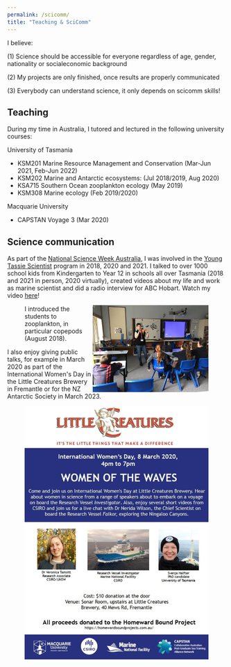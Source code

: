 ```yaml
---
permalink: /scicomm/
title: "Teaching & SciComm"
---
```


I believe: 

(1) Science should be accessible for everyone regardless of age, gender, nationality or socialeconomic background

(2) My projects are only finished, once results are properly communicated

(3) Everybody can understand science, it only depends on scicomm skills!

## Teaching
During my time in Australia, I tutored and lectured in the following university courses: 

University of Tasmania
- KSM201 Marine Resource Management and Conservation (Mar-Jun 2021, Feb-Jun 2022)
- KSM202 Marine and Antarctic ecosystems: (Jul 2018/2019, Aug 2020)
- KSA715 Southern Ocean zooplankton ecology (May 2019)
- KSM308 Marine ecology (Feb 2019/2020)

Macquarie University
- CAPSTAN Voyage 3 (Mar 2020)


## Science communication
As part of the [National Science Week Australia](https://www.scienceweek.net.au/), I was involved in the [Young Tassie Scientist](http://youngtassiescientists.com/) program in 2018, 2020 and 2021. I talked to over 1000 school kids from Kindergarten to Year 12 in schools all over Tasmania (2018 and 2021 in person, 2020 virtually), created videos about my life and work as marine scientist and did a radio interview for ABC Hobart. Watch my video [here](https://www.youtube.com/watch?reload=9&v=imvr14ruOrw&feature=emb_logo&ab_channel=TassieScienceWeek)!

<figure>
   <img src="/assets/images/YTS_pic.jpg" style="float: right;" height = "200" alt="">
   <figcaption>I introduced the students to zooplankton, in particular copepods (August 2018).</figcaption>
</figure>

I also enjoy giving public talks, for example in March 2020 as part of the International Women's Day in the Little Creatures Brewery in Fremantle or for the NZ Antarctic Society in March 2023. 

<figure>
   <img src="/assets/images/Plakat.jpg" style="float: right;" alt="">
</figure>

